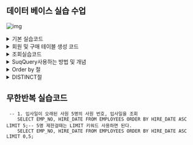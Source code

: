 ## 데이터 베이스 실습 수업 
![img](./.png)
<details>
<summary>기본 실습코드</summary>
<div markdown="1">


```jql

실습 코드 
--1월 16일 오후 수업 
use employees;
select emp_no from employees;
select * from employees.titles; -- 모든 컬럼을 출력하는 문 
select emp_no,to_date from titles;
/*
employees의 데이터베이스를 이용한 쿼리문을 연습하고 있습니다. 
*/

--1. 현재 데이터베이스의 모든 테이블의 정보를 출력하세요
show table status;

--2. 테이블의 이름만 간단히 보려면
show tables;

--3. employees 테이블의 열이 무엇이 있는지 출력하세요
desc employees;

--4. employees 테이블로 부터 first_name과 gender,gire_date을 조회하여
이름,성별,회사 입사일로 컬럼명을 변경하여 출력하세요

select first_name as "이름",
gender as "성별",
hire_date '회사 입사일' from employees;
````



</div>
</details>




<details>
<summary>회원 및 구매 테이블 생성 코드 </summary>
<div markdown="1">

```jql
DROP DATABASE IF EXISTS sqldb;
CREATE DATABASE sqldb;
USE sqldb;

-- 테이블 생성 

CREATE TABLE usertb1 -- 회원테이블
(userid CHAR(8) NOT NULL PRIMARY KEY,
name VARCHAR(10) NOT NULL,
birthYear INT NOT NULL,
addr CHAR(2) NOT NULL, -- 지역 경기, 서울, 경남 2글자만 입력
mobile1 CHAR(3),
bobile2 CHAR(8), -- 하이픈 제외 휴대폰 전화번호
hight SMALLINT, -- 키
mDate DATE -- 회원 가입일 
); 

CREATE TABLE buytb1 -- 회원 구매 테이블 데이터에 영문자는 1byte, 한글은 2byte를 할당한다. 
(num INT AUTO_INCREMENT NOT NULL PRIMARY KEY,  -- 순번 
userID CHAR(8) NOT NULL, -- 아이디(FK)로사용할 것임 
prodName CHAR(6) NOT NULL, -- 물품명 
groupName CHAR(4), -- 분류 
price INT NOT NULL, -- 단가 
amout SMALLINT NOT NULL, -- 수량 
FOREIGN KEY(userid) REFERENCES usertb1(userid)
);


```
</div>
</details>


<details>
<summary>조회실습코드 </summary>
<div markdown="1">

```jql

-- 1. sqldb 선택하고 , 사용자 중 김경호 씨의 정보를 출력하세요 
select * from usertbl where name = '김경호';

-- 2. 1970년 이후에 출생하고 신장이 182이상인 사람의 아이디와 이름을 조회하세요 

select userid,name from usertbl 
where height >=182;

-- 3. 키가 180~ 183 사이인 사람 아이디 이름 키 조회 
select userid,name height
from usertbl
where height between 180 and 183;

-- 4. 지역이 경남과 경북인 사람의 정보를 조회 하세요 ( 논리 연산과 in연산 사용해서 두가지 
select * from usertbl;

select * from usertbl 
where  addr = '경남' or addr ='경북';

 -- in 사용 하는 경우 
select * from usertbl
where addr  in('경남','경북');

-- 5. 이름이 김으로 시작하는 사람 
select name, height from usertbl
where name like '김%';

-- 6. 이름이 종신인 사람의 이름과 키를 검색 
select name, height from usertbl
where name like '_종신%';



```

</div>
</details>

<details>
<summary>SuqQuery사용하는 방법 및 개념   </summary>
<div markdown="1">
 
## SubQuery

 - 서브쿼리는 하나의 조건반환값으로만 조회가 가능하다. 
만약 다르게 조회하게 싶다면 some, any, all 등 앞에 붙여 줘야 한다.
 - 밑에 예시를 한번 보자 
 - some은 any와 동일하다 
 - all은 모두를 만족해야한다 (and조건이라고생각하면 된다. )
   네, 근사적으로 말하면, `SOME`과 `ANY`는 논리 합(OR)의 개념에 가깝고, `ALL`은 논리 곱(AND)의 개념에 가깝습니다. 이 용어들은 주로 서브쿼리(Subquery)와 함께 사용되어 메인 쿼리와 서브쿼리 간의 관계를 나타내는데 사용됩니다.

1. **`SOME` 또는 `ANY`:** 서브쿼리의 결과 중 하나라도 조건을 만족하면 참입니다. 즉, 서브쿼리의 결과 중 어떤 값이라도 메인 쿼리의 조건을 충족하면 전체 조건이 참이 됩니다.

   예시:
    ```sql
    SELECT column_name
    FROM table_name
    WHERE column_name < SOME (SELECT another_column FROM another_table);
    ```

2. **`ALL`:** 서브쿼리의 결과가 모두 조건을 만족해야 참입니다. 모든 값이 조건을 충족해야 전체 조건이 참이 됩니다.

   예시:
    ```sql
    SELECT column_name
    FROM table_name
    WHERE column_name > ALL (SELECT another_column FROM another_table);
    ```

논리적으로, `SOME` 또는 `ANY`는 둘 중 하나만 참이면 됨에 반해, `ALL`은 모두 참이어야 합니다. 그러므로 `SOME` 또는 `ANY`가 논리 합(OR)에 가깝고, `ALL`이 논리 곱(AND)에 가깝다고 생각할 수 있습니다.

```jql
-- SubQuery (서브쿼리 : 하위쿼리) 쿼리문 안에 또 쿼리문이 들어 있는 것 

-- 김경호 보다 키가 크거나 같은 사람의 이름과 키를 출력 
--  이런경우 김겸호의 키를 먼저 조회 해야 한다. 

select name, height from usertbl where name = '김경호';
select name,height from usertbl where height > 177; -- 이 2줄을 하나로 합치는것이다. 
select name, height from usertbl 
	where height > (select height from usertbl where name = '김경호'); 
	-- 이렇게 합칠 수 있다. 
	
	-- 지역이 경남 사람의 키보다 키가 크거나 같은 사람의 이름과 키를 조회하세요.
select height from usertbl where addr = '경남';
select name, height from usertbl
where height >=  (select height from usertbl where addr = '경남'); 
-- 이러면 에러가 뜬다. 

 -- any를 붙이는 경우 
select name, height from usertbl
where height >=  any (select height from usertbl where addr = '경남'); -- 그래서 이렇게 any를 붙여줘야 한다. 
            서브쿼리는 조건이 하나의 반환값으로밖에 안되므로 이런 경우는 any를 붙여야 한다. 
 --all을 붙이는 경우           																 
select name, height from usertbl
where height >=  all (select height from usertbl where addr = '경남');       

--some을 붙이는 경우           																 
select name, height from usertbl
where height >=  all (select height from usertbl where addr = '경남');    

--in을 붙이는 경우           																 
select name, height from usertbl
where height in(select height from usertbl where addr = '경남');          

```

</div>
</details>

<details>
<summary>Order by 절    </summary>
<div markdown="1">

## Order by -> 원하는 순서대로 정렬하여 출력 


- 오름차순(asc) 기본, 내림차순(desc)
```jql
-- 1. 먼저 가입한 순서대로 회원의 이름과 가입일을 조회 
select name, mdate
from usertbl
order by mdate asc;

-- 2. 여러 정렬 조건 제시, 
-- 1-1.키가 큰 순서대로 정렬 하되, 만약 키가 같다면 
-- 1-2.이름 순으로 정렬하여 출력 
select name,height from usertbl
order by height desc, name asc;

```
</div>
</details>

<details>
<summary>DISTINCT절   </summary>
<div markdown="1">

```jql
-- 중복된 것은 거르고 하나만 ..DISTINCT 
-- 회원테이블에서 회원들의 거주지역이 몇군데인지 출력 
SELECT DISTINCT ADDR FROM USERTBL;
SELECT DISTINCT ADDR AS "거주지역" FROM USERTBL;

```
</div>
</details>

## 무한반복 실습코드 
```jql
 -- 1. 입사일이 오래된 사원 5명의 사원 번호, 입사일을 조회 
    SELECT EMP_NO, HIRE_DATE FROM EMPLOYEES ORDER BY HIRE_DATE ASC LIMIT 5;-- 5명 제한걸때는 LIMIT 키워드 사용하면 된다.
    SELECT EMP_NO, HIRE_DATE FROM EMPLOYEES ORDER BY HIRE_DATE ASC LIMIT 0,5;
```
